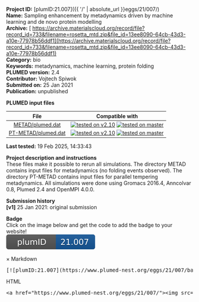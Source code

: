 **Project ID:** [plumID:21.007]({{ '/' | absolute_url }}eggs/21/007/)  
**Name:**  Sampling enhancement by metadynamics driven by machine learning and de novo protein modelling  
**Archive:** [ https://archive.materialscloud.org/record/file?record_id=733&filename=rosetta_mtd.zip&file_id=13ee8090-64cb-43d3-a10e-77978b56ddf1](https://archive.materialscloud.org/record/file?record_id=733&filename=rosetta_mtd.zip&file_id=13ee8090-64cb-43d3-a10e-77978b56ddf1)  
**Category:**  bio  
**Keywords:**  metadynamics, machine learning, protein folding  
**PLUMED version:**  2.4  
**Contributor:**  Vojtech Spiwok  
**Submitted on:** 25 Jan 2021  
**Publication:** unpublished  
  
**PLUMED input files**  
  
| File     | Compatible with |  
|:--------:|:--------:|  
| [METAD/plumed.dat](./data/METAD/plumed.dat.md) |  [![tested on v2.10](https://img.shields.io/badge/v2.10-passing-green.svg)](data/METAD/plumed.dat.plumed.stderr) [![tested on master](https://img.shields.io/badge/master-passing-green.svg)](data/METAD/plumed.dat.plumed_master.stderr) |  
| [PT-METAD/plumed.dat](./data/PT-METAD/plumed.dat.md) |  [![tested on v2.10](https://img.shields.io/badge/v2.10-passing-green.svg)](data/PT-METAD/plumed.dat.plumed.stderr) [![tested on master](https://img.shields.io/badge/master-passing-green.svg)](data/PT-METAD/plumed.dat.plumed_master.stderr) |  
  
**Last tested:**  19 Feb 2025, 14:33:43
  
**Project description and instructions**  
These files make it possible to rerun all simulations. The directory METAD contains input files for metadynamics (no folding events observed). The directory PT-METAD contains input files for parallel tempering metadynamics. All simulations were done using Gromacs 2016.4, Anncolvar 0.8, Plumed 2.4 and OpenMPI 4.0.0. 

  
**Submission history**  
**[v1]** 25 Jan 2021: original submission  
  
**Badge**  
Click on the image below and get the code to add the badge to your website!  
<img src="./badge.svg" alt="plumeDnest:21.007" id="myBtn" class="badge">
<div id="myModal" class="modal">
  <div class="modal-content">
    <span class="close">&times;</span>
    Markdown<pre>[![plumID:21.007](https://www.plumed-nest.org/eggs/21/007/badge.svg)](https://www.plumed-nest.org/eggs/21/007/)</pre>
    HTML<pre>&lt;a href="https://www.plumed-nest.org/eggs/21/007/"&gt;&lt;img src="https://www.plumed-nest.org/eggs/21/007/badge.svg" alt="plumID:21.007"&gt;&lt;/a&gt;</pre>
  </div>
</div>
